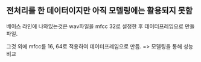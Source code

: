 ## 전처리를 한 데이터이지만 아직 모델링에는 활용되지 못함

베이스 라인에 나와있는것은 wav파일을 mfcc 32로 설정한 후 데이터프레임으로 만들 파일.

그것 외에 mfcc를 16, 64로 적용하여 데이터프레임으로 만듬. => 모델링을 통해 성능 비교
